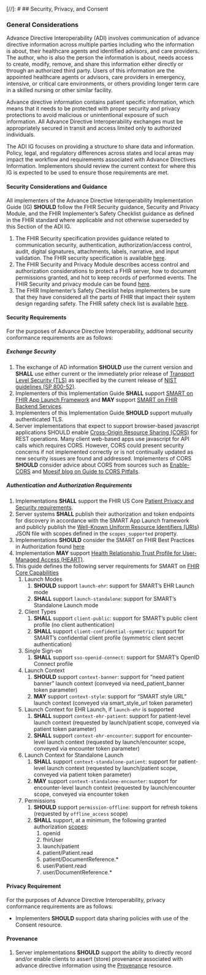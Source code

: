 [//]: #  ## Security, Privacy, and Consent 

### General Considerations

Advance Directive Interoperability (ADI) involves communication of advance directive information across multiple parties including who the information is about, their healthcare agents and identified advisors, and care providers. The author, who is also the person the information is about, needs access to create, modify, remove, and share this information either directly or through an authorized third party. Users of this information are the appointed healthcare agents or advisors, care providers in emergency, intensive, or critical care environments, or others providing longer term care in a skilled nursing or other similar facility.

Advance directive information contains patient specific information, which means that it needs to be protected with proper security and privacy protections to avoid malicious or unintentional exposure of such information. All Advance Directive Interoperability exchanges must be appropriately secured in transit and access limited only to authorized individuals.

The ADI IG focuses on providing a structure to share data and information. Policy, legal, and regulatory differences across states and local areas may impact the workflow and requirements associated with Advance Directives Information. Implementors should review the current context for where this IG is expected to be used to ensure those requirements are met.


#### Security Considerations and Guidance
All implementers of the Advance Directive Interoperability Implementation Guide (IG) **SHOULD** follow the FHIR Security guidance, Security and Privacy Module, and the FHIR Implementer’s Safety Checklist guidance as defined in the FHIR standard where applicable and not otherwise superseded by this Section of the ADI IG.

1.	The FHIR Security specification provides guidance related to communication security, authentication, authorization/access control, audit, digital signatures, attachments, labels, narrative, and input validation. The FHIR security specification is available [here](http://hl7.org/fhir/R4/security.html).
2.	The FHIR Security and Privacy Module describes access control and authorization considerations to protect a FHIR server, how to document permissions granted, and hot to keep records of performed events. The FHIR Security and privacy module can be found [here](http://hl7.org/fhir/R4/secpriv-module.html).
3.	The FHIR Implementer’s Safety Checklist helps implementers be sure that they have considered all the parts of FHIR that impact their system design regarding safety. The FHIR safety check list is available [here](http://hl7.org/fhir/R4/safety.html).

#### Security Requirements
For the purposes of Advance Directive Interoperability, additional security conformance requirements are as follows:

##### Exchange Security
1.	The exchange of AD information **SHOULD** use the current version and **SHALL** use either current or the immediately prior release of [Transport Level Security (TLS)](https://tools.ietf.org/html/rfc8446) as specified by the current release of [NIST guidelines (SP 800-52)](https://csrc.nist.gov/publications/detail/sp/800-52/rev-2/final). 
2.	Implementers of this Implementation Guide **SHALL** support [SMART on FHIR App Launch Framework](http://hl7.org/fhir/smart-app-launch/index.html) and **MAY** support [SMART on FHIR Backend Services](https://hl7.org/fhir/uv/bulkdata/authorization/index.html).
3.	Implementers of this Implementation Guide **SHOULD** support mutually authenticated TLS.
4.	Server implementations that expect to support browser-based javascript applications SHOULD enable [Cross-Origin Resource Sharing (CORS)](https://www.w3.org/TR/cors/) for REST operations. Many client web-based apps use javascript for API calls which requires CORS. However, CORS could present security concerns if not implemented correctly or is not continually updated as new security issues are found and addressed. Implementers of CORS **SHOULD** consider advice about CORS from sources such as [Enable-CORS](http://enable-cors.org/) and [Moesif blog on Guide to CORS Pitfalls](https://www.moesif.com/blog/technical/cors/Authoritative-Guide-to-CORS-Cross-Origin-Resource-Sharing-for-REST-APIs/).

##### Authentication and Authorization Requirements
1.	Implementations **SHALL** support the FHIR US Core [Patient Privacy and Security requirements](https://www.hl7.org/fhir/us/core/security.html).
2.	Server systems **SHALL** publish their authorization and token endpoints for discovery in accordance with the SMART App Launch framework and publicly publish the [Well-Known Uniform Resource Identifiers (URIs)](https://hl7.org/fhir/smart-app-launch/conformance/index.html#using-well-known) JSON file with scopes defined in the `scopes_supported` property.
3.	Implementations **SHOULD** consider the SMART on FHIR Best Practices in Authorization found [here](http://hl7.org/fhir/smart-app-launch/best-practices.html)
4.  Implementation **MAY** support [Health Relationship Trust Profile for User-Managed Access (HEART)](https://openid.net/specs/openid-heart-uma2-1_0.html).
5.  This guide defines the following server requirements for SMART on [FHIR Core Capabilities](https://hl7.org/fhir/smart-app-launch/conformance/index.html#smart-on-fhir-core-capabilities-and-capability-sets)
    1.  Launch Modes
        1.  **SHOULD** support `launch-ehr`: support for SMART’s EHR Launch mode
        2.  **SHALL** support `launch-standalone`: support for SMART’s Standalone Launch mode
    2.  Client Types
        1.  **SHALL** support `client-public`: support for SMART’s public client profile (no client authentication)
        2.  **SHALL** support `client-confidential-symmetric`: support for SMART’s confidential client profile (symmetric client secret authentication)
    3.  Single Sign-on
        1.  **SHALL** support `sso-openid-connect`: support for SMART’s OpenID Connect profile
    4.  Launch Context
        1.  **SHOULD** support `context-banner`: support for “need patient banner” launch context (conveyed via need_patient_banner token parameter)
        2.  **MAY** support `context-style`: support for “SMART style URL” launch context (conveyed via smart_style_url token parameter)
    5.  Launch Context for EHR Launch, if `launch-ehr` is supported
        1.  **SHALL** support `context-ehr-patient`: support for patient-level launch context (requested by launch/patient scope, conveyed via patient token parameter)
        2.  **SHALL** support `context-ehr-encounter`: support for encounter-level launch context (requested by launch/encounter scope, conveyed via encounter token parameter)
    6.  Launch Context for Standalone Launch
        1.  **SHALL** support `context-standalone-patient`: support for patient-level launch context (requested by launch/patient scope, conveyed via patient token parameter)
        2.  **MAY** support `context-standalone-encounter`: support for encounter-level launch context (requested by launch/encounter scope, conveyed via encounter token 
    7.  Permissions 
        1.  **SHOULD** support `permission-offline`: support for refresh tokens (requested by `offline_access` scope)
        2.  **SHALL** support, at a minimum, the following granted authorization [scopes](http://hl7.org/fhir/smart-app-launch/scopes-and-launch-context/index.html):
            1.  openid
            2.	fhirUser
            3.	launch/patient
            4.	patient/Patient.read
            6.	patient/DocumentReference.*
            7.	user/Patient.read
            8.	user/DocumentReference.*

<!--  TODO
#### Individual-Authorized Exchange
1.	http://hl7.org/fhir/us/davinci-pdex/Member-AuthorizedOAuth2Exchange.html
-->

#### Privacy Requirement
For the purposes of Advance Directive Interoperability, privacy conformance requirements are as follows:
- Implementers **SHOULD** support data sharing policies with use of the Consent resource.

#### Provenance
1.	Server implementations **SHOULD** support the ability to directly record and/or enable clients to assert (store) provenance associated with advance directive information using the [Provenance](http://hl7.org/fhir/R4/provenance.html) resource.

<!-- TODO Consider US Core requirements
https://www.hl7.org/fhir/us/core/security.html
-->